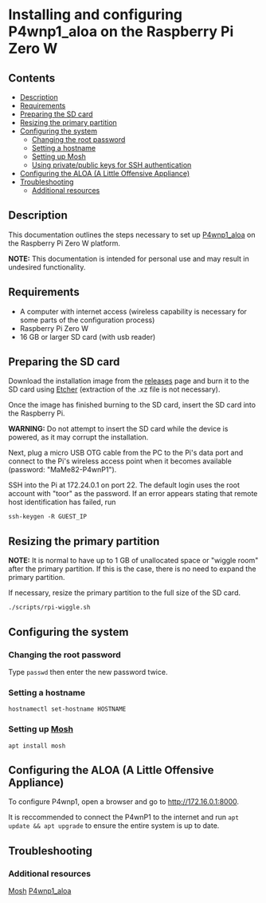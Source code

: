 # Installing and configuring P4wnp1_aloa on the Raspberry Pi Zero W

## Contents

- [Description](#description)
- [Requirements](#requirements)
- [Preparing the SD card](#preparing-the-sd-card)
- [Resizing the primary partition](#resizing-the-primary-partition)
- [Configuring the system](#configuring-the-system)
  - [Changing the root password](#changing-the-root-password)
  - [Setting a hostname](#setting-a-hostname)
  - [Setting up Mosh](#setting-up-mosh)
  - [Using private/public keys for SSH authentication](#using-privatepublic-keys-for-authentication)
- [Configuring the ALOA (A Little Offensive Appliance)](#configuring-the-aloa-a-little-offensive-appliance)
- [Troubleshooting](#troubleshooting)
  - [Additional resources](#additional-resources)

## Description

This documentation outlines the steps necessary to set up [P4wnp1_aloa](https://github.com/mame82/P4wnP1_aloa) on the Raspberry Pi Zero W platform.

**NOTE:** This documentation is intended for personal use and may result in undesired functionality.

## Requirements

- A computer with internet access (wireless capability is necessary for some parts of the configuration process)
- Raspberry Pi Zero W
- 16 GB or larger SD card (with usb reader)

## Preparing the SD card

Download the installation image from the [releases](https://github.com/mame82/P4wnP1_aloa/releases/download/v0.1.0-alpha2/kali-linux-v0.1.0-alpha2-rpi0w-nexmon-p4wnp1-aloa.img.xz) page and burn it to the SD card using [Etcher](https://www.balena.io/etcher/) (extraction of the .xz file is not necessary).

Once the image has finished burning to the SD card, insert the SD card into the Raspberry Pi.

**WARNING:** Do not attempt to insert the SD card while the device is powered, as it may corrupt the installation.

Next, plug a micro USB OTG cable from the PC to the Pi's data port and connect to the Pi's wireless access point when it becomes available (password: "MaMe82-P4wnP1").

SSH into the Pi at 172.24.0.1 on port 22. The default login uses the root account with "toor" as the password. If an error appears stating that remote host identification has failed, run

`ssh-keygen -R GUEST_IP`

## Resizing the primary partition

**NOTE:** It is normal to have up to 1 GB of unallocated space or "wiggle room" after the primary partition. If this is the case, there is no need to expand the primary partition.

If necessary, resize the primary partition to the full size of the SD card.

`./scripts/rpi-wiggle.sh`

## Configuring the system

### Changing the root password

Type `passwd` then enter the new password twice.

### Setting a hostname

`hostnamectl set-hostname HOSTNAME`

### Setting up [Mosh](https://mosh.org/)

`apt install mosh`

## Configuring the ALOA (A Little Offensive Appliance)

To configure P4wnp1, open a browser and go to http://172.16.0.1:8000.

It is reccommended to connect the P4wnP1 to the internet and run `apt update && apt upgrade` to ensure the entire system is up to date.

## Troubleshooting

### Additional resources

[Mosh](https://mosh.org/)
[P4wnp1_aloa](https://github.com/mame82/P4wnP1_aloa)
